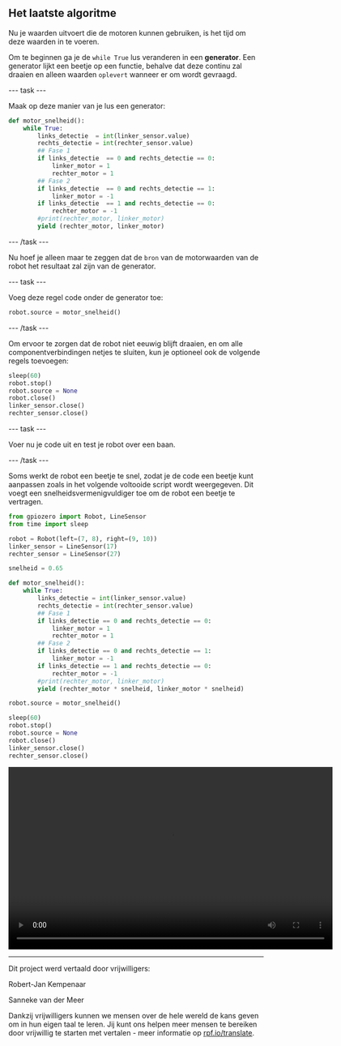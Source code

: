 ## Het laatste algoritme

Nu je waarden uitvoert die de motoren kunnen gebruiken, is het tijd om deze waarden in te voeren.

Om te beginnen ga je de `while True` lus veranderen in een **generator**. Een generator lijkt een beetje op een functie, behalve dat deze continu zal draaien en alleen waarden `oplevert` wanneer er om wordt gevraagd.

--- task ---

Maak op deze manier van je lus een generator:

```python
def motor_snelheid():
    while True:
        links_detectie  = int(linker_sensor.value)
        rechts_detectie = int(rechter_sensor.value)
        ## Fase 1
        if links_detectie  == 0 and rechts_detectie == 0:
            linker_motor = 1
            rechter_motor = 1
        ## Fase 2
        if links_detectie  == 0 and rechts_detectie == 1:
            linker_motor = -1
        if links_detectie  == 1 and rechts_detectie == 0:
            rechter_motor = -1
        #print(rechter_motor, linker_motor)
        yield (rechter_motor, linker_motor)
```

--- /task ---

Nu hoef je alleen maar te zeggen dat de `bron` van de motorwaarden van de robot het resultaat zal zijn van de generator.

--- task ---

Voeg deze regel code onder de generator toe:

```python
robot.source = motor_snelheid()
```

--- /task ---

Om ervoor te zorgen dat de robot niet eeuwig blijft draaien, en om alle componentverbindingen netjes te sluiten, kun je optioneel ook de volgende regels toevoegen:

```python
sleep(60)
robot.stop()
robot.source = None
robot.close()
linker_sensor.close()
rechter_sensor.close()
```

--- task ---

Voer nu je code uit en test je robot over een baan.

--- /task ---

Soms werkt de robot een beetje te snel, zodat je de code een beetje kunt aanpassen zoals in het volgende voltooide script wordt weergegeven. Dit voegt een snelheidsvermenigvuldiger toe om de robot een beetje te vertragen.

```python
from gpiozero import Robot, LineSensor
from time import sleep

robot = Robot(left=(7, 8), right=(9, 10)) 
linker_sensor = LineSensor(17)
rechter_sensor = LineSensor(27)

snelheid = 0.65

def motor_snelheid():
    while True:
        links_detectie = int(linker_sensor.value)
        rechts_detectie = int(rechter_sensor.value)
        ## Fase 1
        if links_detectie == 0 and rechts_detectie == 0:
            linker_motor = 1
            rechter_motor = 1
        ## Fase 2
        if links_detectie == 0 and rechts_detectie == 1:
            linker_motor = -1
        if links_detectie == 1 and rechts_detectie == 0:
            rechter_motor = -1
        #print(rechter_motor, linker_motor)
        yield (rechter_motor * snelheid, linker_motor * snelheid)

robot.source = motor_snelheid()

sleep(60)
robot.stop()
robot.source = None
robot.close()
linker_sensor.close()
rechter_sensor.close()
```
<video width="640" height="360" controls> <source src="images/showcase.webm" type="video/webm"> Je browser ondersteunt geen WebM-video, dus probeer Firefox of Chrome. </video>


***
Dit project werd vertaald door vrijwilligers:

Robert-Jan Kempenaar

Sanneke van der Meer

Dankzij vrijwilligers kunnen we mensen over de hele wereld de kans geven om in hun eigen taal te leren. Jij kunt ons helpen meer mensen te bereiken door vrijwillig te starten met vertalen - meer informatie op [rpf.io/translate](https://rpf.io/translate).